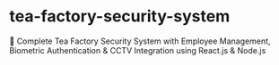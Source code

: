 # tea-factory-security-system
🍃 Complete Tea Factory Security System with Employee Management, Biometric Authentication &amp; CCTV Integration using React.js &amp; Node.js
